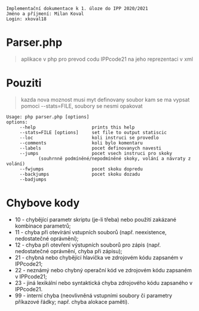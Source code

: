 ```
Implementační dokumentace k 1. úloze do IPP 2020/2021
Jméno a příjmení: Milan Koval
Login: xkoval18
```

# Parser.php
> aplikace v php pro prevod codu IPPcode21 na jeho reprezentaci v xml

# Pouziti
> kazda nova moznost musi myt definovany soubor kam se ma vypsat pomoci --stats=FILE,
> soubory se nesmi opakovat

	Usage: php parser.php [options]
	options:
		 --help         	 		prints this help
		 --stats=FILE [options] 	set file to output statiscic
		 --loc          	 		koli instruci se provedlo
		 --comments     	 		koli bylo komentaru
		 --labels       	 		pocet definovanych navesti
		 --jumps        	 		pocet vsech instruci pro skoky
		    	(souhrnně podmíněné/nepodmíněné skoky, volání a návraty z volání)
		 --fwjumps      	 		pocet skoku dopredu
		 --backjumps    	 		pocet skoku dozadu
		 --badjumps     	 

# Chybove kody
* 10 - chybějící parametr skriptu (je-li třeba) nebo použití zakázané kombinace parametrů;
* 11 - chyba při otevírání vstupních souborů (např. neexistence, nedostatečné oprávnění);
* 12 - chyba při otevření výstupních souborů pro zápis (např. nedostatečné oprávnění, chyba při zápisu);
* 21 - chybná nebo chybějící hlavička ve zdrojovém kódu zapsaném v IPPcode21;
* 22 - neznámý nebo chybný operační kód ve zdrojovém kódu zapsaném v IPPcode21;
* 23 - jiná lexikální nebo syntaktická chyba zdrojového kódu zapsaného v IPPcode21.
* 99 - interní chyba (neovlivněná vstupními soubory či parametry příkazové řádky; např. chyba alokace paměti).
